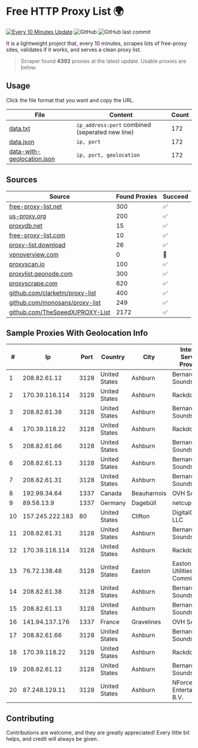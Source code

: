 
# Free HTTP Proxy List 🌍

[![Every 10 Minutes Update](https://github.com/mertguvencli/http-proxy-list/actions/workflows/main.yml/badge.svg?branch=main)](https://github.com/mertguvencli/http-proxy-list/actions/workflows/main.yml)
![GitHub](https://img.shields.io/github/license/mertguvencli/http-proxy-list)
![GitHub last commit](https://img.shields.io/github/last-commit/mertguvencli/http-proxy-list)

It is a lightweight project that, every 10 minutes, scrapes lots of free-proxy sites, validates if it works, and serves a clean proxy list.


> Scraper found **4392** proxies at the latest update. Usable proxies are below.

## Usage

Click the file format that you want and copy the URL.


|File|Content|Count|
|----|-------|-----|
|[data.txt](https://raw.githubusercontent.com/mertguvencli/http-proxy-list/main/proxy-list/data.txt)|`ip_address:port` combined (seperated new line)|172|
|[data.json](https://raw.githubusercontent.com/mertguvencli/http-proxy-list/main/proxy-list/data.json)|`ip, port`|172|
|[data-with-geolocation.json](https://raw.githubusercontent.com/mertguvencli/http-proxy-list/main/proxy-list/data-with-geolocation.json)|`ip, port, geolocation`|172|

## Sources

|Source|Found Proxies|Succeed|
|------|-------------|-------|
|[free-proxy-list.net](https://free-proxy-list.net)|300|✅|
|[us-proxy.org](https://www.us-proxy.org)|200|✅|
|[proxydb.net](http://proxydb.net)|15|✅|
|[free-proxy-list.com](https://free-proxy-list.com/?page=&port=&type%5B%5D=http&type%5B%5D=https&up_time=0&search=Search)|10|✅|
|[proxy-list.download](https://www.proxy-list.download/HTTP)|26|✅|
|[vpnoverview.com](https://vpnoverview.com/privacy/anonymous-browsing/free-proxy-servers)|0|🚫|
|[proxyscan.io](https://www.proxyscan.io)|100|✅|
|[proxylist.geonode.com](https://proxylist.geonode.com/api/proxy-list?limit=300&page=1&sort_by=lastChecked&sort_type=desc&protocols=http,https)|300|✅|
|[proxyscrape.com](https://api.proxyscrape.com/v2/?request=displayproxies&protocol=http&timeout=10000&country=all&ssl=all&anonymity=all)|620|✅|
|[github.com/clarketm/proxy-list](https://raw.githubusercontent.com/clarketm/proxy-list/master/proxy-list-raw.txt)|400|✅|
|[github.com/monosans/proxy-list](https://raw.githubusercontent.com/monosans/proxy-list/main/proxies/http.txt)|249|✅|
|[github.com/TheSpeedX/PROXY-List](https://raw.githubusercontent.com/TheSpeedX/PROXY-List/master/http.txt)|2172|✅|


## Sample Proxies With Geolocation Info

|#|Ip|Port|Country|City|Internet Service Provider|
|-|--|----|-------|----|-------------------------|
|1|208.82.61.12|3128|United States|Ashburn|Bernardi Sounds|
|2|170.39.116.114|3128|United States|Ashburn|Rackdog, LLC|
|3|208.82.61.38|3128|United States|Ashburn|Bernardi Sounds|
|4|170.39.118.22|3128|United States|Ashburn|Rackdog, LLC|
|5|208.82.61.66|3128|United States|Ashburn|Bernardi Sounds|
|6|208.82.61.13|3128|United States|Ashburn|Bernardi Sounds|
|7|208.82.61.31|3128|United States|Ashburn|Bernardi Sounds|
|8|192.99.34.64|1337|Canada|Beauharnois|OVH SAS|
|9|89.58.13.9|1337|Germany|Dagebüll|netcup GmbH|
|10|157.245.222.183|80|United States|Clifton|DigitalOcean, LLC|
|11|208.82.61.31|3128|United States|Ashburn|Bernardi Sounds|
|12|170.39.116.114|3128|United States|Ashburn|Rackdog, LLC|
|13|76.72.138.48|3128|United States|Easton|Easton Utilities Commission|
|14|208.82.61.38|3128|United States|Ashburn|Bernardi Sounds|
|15|208.82.61.13|3128|United States|Ashburn|Bernardi Sounds|
|16|141.94.137.176|1337|France|Gravelines|OVH SAS|
|17|208.82.61.66|3128|United States|Ashburn|Bernardi Sounds|
|18|170.39.118.22|3128|United States|Ashburn|Rackdog, LLC|
|19|208.82.61.12|3128|United States|Ashburn|Bernardi Sounds|
|20|87.248.129.11|3128|United States|Ashburn|NForce Entertainment B.V.|



## Contributing

Contributions are welcome, and they are greatly appreciated! Every
little bit helps, and credit will always be given.

